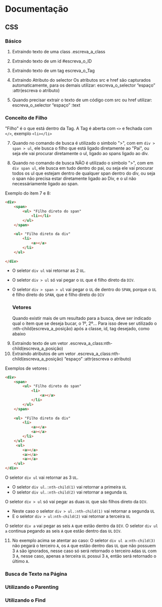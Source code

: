 # Documentação

## CSS

### Básico

1) Extraindo texto de uma class
.escreva_a_class
 
2) Extraindo texto de um id
#escreva_o_ID
 
3) Extraindo texto de um tag
escreva_o_Tag
 
4) Extraindo Atributo do selector
Os atributos src e href são capturados automaticamente, para os demais utilizar:
escreva_o_selector “espaço” :attr(escreva o atributo)

5) Quando precisar extrair o texto de um código com src ou href utilizar:
escreva_o_selector “espaço” :text

### Conceito de Filho
"Filho" é o que está dentro da Tag.
A Tag é aberta com `<>` e fechada com `</>`, exemplo `<li></li>` 

7) Quando no comando de busca é utilizado o simbolo ">", com em `div > span > ul`, ele busca o filho que está ligado diretamente ao "Pai", ou seja ele vai procurar diretamente o ul, ligado ao spans ligado ao div.

8) Quando no comando de busca NÃO é utilizado o simbolo ">", com em `div span ul`, ele busca em tudo dentro do pai, ou seja ele vai procurar todos os ul que estejam dentro de qualquer span dentro do div, ou seja o span não precisa estar diretamente ligado ao Div, e o ul não necessáriamente ligado ao span.

Exemplo do item 7 e 8: 

```html
<div>
    <span>  
        <ul> "Filho direto do span"
            <li></li>
        </ul>
    </span>
    
    <ul> "Filho direto da div"
        <li>
            <a></a>
        </li>
    </ul>
    
</div>
```

- O seletor `div ul` vai retornar as 2 `UL`.
- O seletor `div > ul` só vai pegar o `UL` que é filho direto da `DIV`. 
- O seletor `div > span > ul` vai pegar o `UL` de dentro do `SPAN`, porque o `UL` é filho direto do `SPAN`, que é filho direto do `DIV`

  ### Vetores
  Quando existir mais de um resultado para a busca, deve ser indicado qual o item que se deseja bucar, o 1º, 2º...
  Para isso deve ser utilizado o :nth-child(escreva_a_posição) após a classe, id, tag desejado, como abaixo

9) Extraindo texto de um vetor
.escreva_a_class:nth-child(escreva_a_posição)
 
10) Extraindo atributos de um vetor
.escreva_a_class:nth-child(escreva_a_posição) “espaço” :attr(escreva o atributo)

Exemplos de vetores :
    
```html
<div>
    <span>  
        <ul> "Filho direto do span"
            <li>
                <a></a>
            </li>
        </ul>
    </span>
    
    <ul> "Filho direto da div"
        <li>
            <a></a>
            <a></a>
        </li>
    </ul>
     <ul>
        <a></a>
        <a></a>
        <a></a>
    </ul>
</div>
```

O seletor `div ul` vai retornar as 3 `UL`.
- O seletor `div ul.:nth-child(1)` vai retornar a primeira `UL`
- O seletor `div ul.:nth-child(2)` vai retornar a segunda `UL`

O seletor `div > ul` só vai pegar as duas `UL` que são filhos direto da `DIV`.
- Neste caso o seletor `div > ul.:nth-child(1)` vai retornar a segunda `UL`
- E o seletor `div > ul:nth-child(2)` vai retornar a terceira `UL`

O seletor `div a` vai pegar as seis `A` que estão dentro da `DIV`.
O seletor `div ul a` continua pegando as seis `A` que estão dentro das `UL` `DIV`.

11) No exemplo acima se atentar ao caso:
O seletor `div ul a:nth-child(3)` não pegará o terceiro `A`, os `A` que estão dentro das `UL` que não possuem 3 `A` são ignorados, nesse caso só será retornado o terceiro `A`das `UL` com 3 `A`, nesse caso, apenas a terceira `UL` possui 3 `A`, então será retornado o último `A`.

 ### Busca de Texto na Página

 ### Utilizando o Parenting

 ### Utilizando o Find

